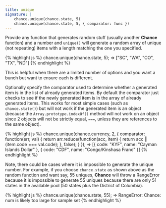 ```yaml
---
title: unique
signature: |
    chance.unique(chance.state, 5)
    chance.unique(chance.state, 5, { comparator: func })
---
```


Provide any function that generates random stuff (usually another **Chance** function) and a number and `unique()` will generate a random array of unique (not repeating) items with a length matching the one you specified.

{% highlight js %}
chance.unique(chance.state, 5);
=> ["SC", "WA", "CO", "TX", "ND"]
{% endhighlight %}

This is helpful when there are a limited number of options and you want a bunch but want to ensure each is different.

Optionally specify the comparator used to determine whether a generated item is in the list of already generated items. By default the comparator just checks to see if the newly generated item is in the array of already generated items. This works for most simple cases (such as `chance.state()`) but will not work if the generated item is an object (because the `Array.prototype.indexOf()` method will not work on an object since 2 objects will not be strictly equal, `===`, unless they are references to the same object).

{% highlight js %}
chance.unique(chance.currency, 2, {
    comparator: function(err, val) {
        return arr.reduce(function(acc, item) {
            return acc || (item.code === val.code);
        }, false);
    }
});
=> [{ code: "KYF", name: "Cayman Islands Dollar" }, { code: "CDF", name: "Congo/Kinshasa Franc" }]
{% endhighlight %}

Note, there could be cases where it is impossible to generate the unique number. For example, if you choose `chance.state` as shown above as the random function and want say, 55 uniques, **Chance** will throw a RangeError because it is impossible to generate 55 uniques because there are only 51 states in the available pool (50 states plus the District of Columbia).

{% highlight js %}
chance.unique(chance.state, 55);
=> RangeError: Chance: num is likely too large for sample set
{% endhighlight %}


